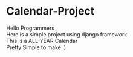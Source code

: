# Calendar-Project
Hello Programmers <br/>
Here is a simple project using django framework<br>
This is a ALL-YEAR Calendar<br/>
Pretty Simple to make :)
